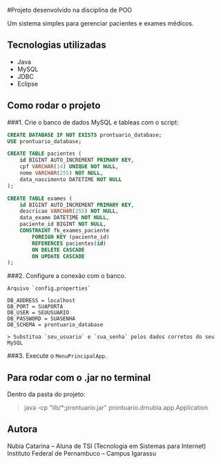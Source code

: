 #Projeto desenvolvido na disciplina de POO

Um sistema simples para gerenciar pacientes e exames médicos.

## Tecnologias utilizadas
- Java
- MySQL
- JDBC
- Eclipse

## Como rodar o projeto
###1. Crie o banco de dados MySQL e tableas com o script:


```sql
CREATE DATABASE IF NOT EXISTS prontuario_database;
USE prontuario_database;

CREATE TABLE pacientes (
    id BIGINT AUTO_INCREMENT PRIMARY KEY,
    cpf VARCHAR(14) UNIQUE NOT NULL,
    nome VARCHAR(255) NOT NULL,
    data_nascimento DATETIME NOT NULL
);

CREATE TABLE exames (
    id BIGINT AUTO_INCREMENT PRIMARY KEY,
    descricao VARCHAR(255) NOT NULL,
    data_exame DATETIME NOT NULL,
    paciente_id BIGINT NOT NULL,
    CONSTRAINT fk_exames_paciente
        FOREIGN KEY (paciente_id)
        REFERENCES pacientes(id)
        ON DELETE CASCADE
        ON UPDATE CASCADE
);

```
###2. Configure a conexão com o banco.

	Arquivo `config.properties`
	
	DB_ADDRESS = localhost
	DB_PORT = SUAPORTA
	DB_USER = SEUUSUARIO
	DB_PASSWORD = SUASENHA
	DB_SCHEMA = prontuario_database
	
	> Substitua `seu_usuario` e `sua_senha` pelos dados corretos do seu MySQL

###3. Execute o `MenuPrincipalApp`.

## Para rodar com o .jar no terminal
Dentro da pasta do projeto:

 > java -cp "lib/*;prontuario.jar" prontuario.drnubia.app.Application



## Autora

Nubia Catarina – Aluna de TSI (Tecnologia em Sistemas para Internet)  
Instituto Federal de Pernambuco – Campus Igarassu

